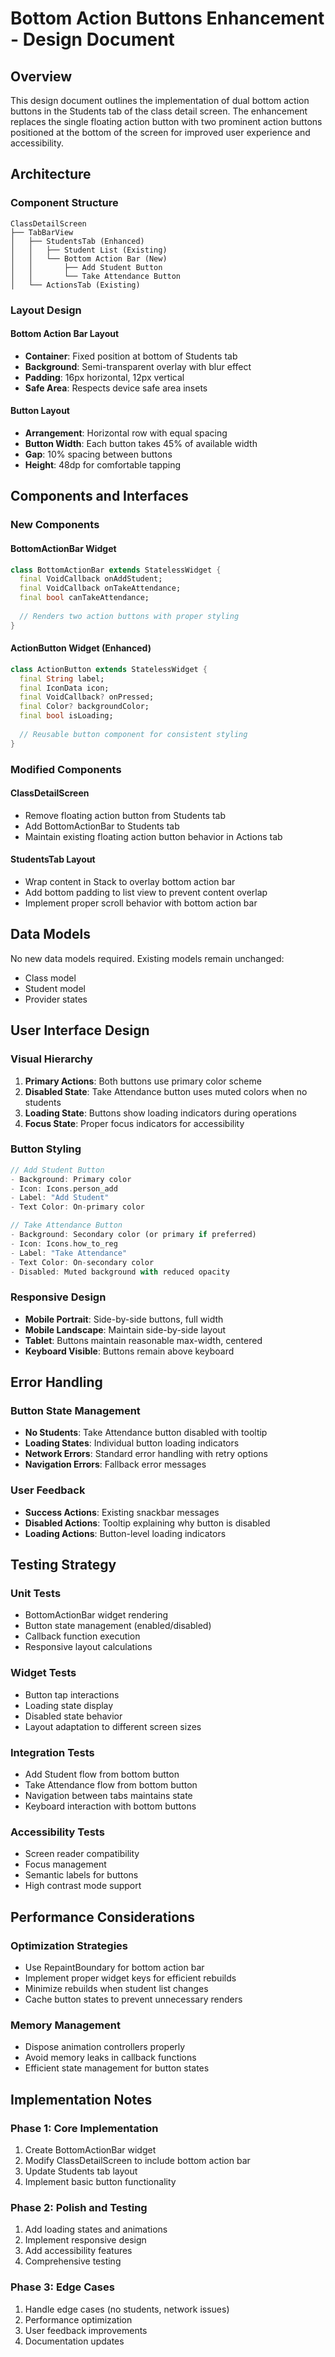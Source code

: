 # Bottom Action Buttons Enhancement - Design Document

## Overview

This design document outlines the implementation of dual bottom action buttons in the Students tab of the class detail screen. The enhancement replaces the single floating action button with two prominent action buttons positioned at the bottom of the screen for improved user experience and accessibility.

## Architecture

### Component Structure
```
ClassDetailScreen
├── TabBarView
│   ├── StudentsTab (Enhanced)
│   │   ├── Student List (Existing)
│   │   └── Bottom Action Bar (New)
│   │       ├── Add Student Button
│   │       └── Take Attendance Button
│   └── ActionsTab (Existing)
```

### Layout Design

#### Bottom Action Bar Layout
- **Container**: Fixed position at bottom of Students tab
- **Background**: Semi-transparent overlay with blur effect
- **Padding**: 16px horizontal, 12px vertical
- **Safe Area**: Respects device safe area insets

#### Button Layout
- **Arrangement**: Horizontal row with equal spacing
- **Button Width**: Each button takes 45% of available width
- **Gap**: 10% spacing between buttons
- **Height**: 48dp for comfortable tapping

## Components and Interfaces

### New Components

#### BottomActionBar Widget
```dart
class BottomActionBar extends StatelessWidget {
  final VoidCallback onAddStudent;
  final VoidCallback onTakeAttendance;
  final bool canTakeAttendance;
  
  // Renders two action buttons with proper styling
}
```

#### ActionButton Widget (Enhanced)
```dart
class ActionButton extends StatelessWidget {
  final String label;
  final IconData icon;
  final VoidCallback? onPressed;
  final Color? backgroundColor;
  final bool isLoading;
  
  // Reusable button component for consistent styling
}
```

### Modified Components

#### ClassDetailScreen
- Remove floating action button from Students tab
- Add BottomActionBar to Students tab
- Maintain existing floating action button behavior in Actions tab

#### StudentsTab Layout
- Wrap content in Stack to overlay bottom action bar
- Add bottom padding to list view to prevent content overlap
- Implement proper scroll behavior with bottom action bar

## Data Models

No new data models required. Existing models remain unchanged:
- Class model
- Student model
- Provider states

## User Interface Design

### Visual Hierarchy
1. **Primary Actions**: Both buttons use primary color scheme
2. **Disabled State**: Take Attendance button uses muted colors when no students
3. **Loading State**: Buttons show loading indicators during operations
4. **Focus State**: Proper focus indicators for accessibility

### Button Styling
```dart
// Add Student Button
- Background: Primary color
- Icon: Icons.person_add
- Label: "Add Student"
- Text Color: On-primary color

// Take Attendance Button  
- Background: Secondary color (or primary if preferred)
- Icon: Icons.how_to_reg
- Label: "Take Attendance"
- Text Color: On-secondary color
- Disabled: Muted background with reduced opacity
```

### Responsive Design
- **Mobile Portrait**: Side-by-side buttons, full width
- **Mobile Landscape**: Maintain side-by-side layout
- **Tablet**: Buttons maintain reasonable max-width, centered
- **Keyboard Visible**: Buttons remain above keyboard

## Error Handling

### Button State Management
- **No Students**: Take Attendance button disabled with tooltip
- **Loading States**: Individual button loading indicators
- **Network Errors**: Standard error handling with retry options
- **Navigation Errors**: Fallback error messages

### User Feedback
- **Success Actions**: Existing snackbar messages
- **Disabled Actions**: Tooltip explaining why button is disabled
- **Loading Actions**: Button-level loading indicators

## Testing Strategy

### Unit Tests
- BottomActionBar widget rendering
- Button state management (enabled/disabled)
- Callback function execution
- Responsive layout calculations

### Widget Tests
- Button tap interactions
- Loading state display
- Disabled state behavior
- Layout adaptation to different screen sizes

### Integration Tests
- Add Student flow from bottom button
- Take Attendance flow from bottom button
- Navigation between tabs maintains state
- Keyboard interaction with bottom buttons

### Accessibility Tests
- Screen reader compatibility
- Focus management
- Semantic labels for buttons
- High contrast mode support

## Performance Considerations

### Optimization Strategies
- Use RepaintBoundary for bottom action bar
- Implement proper widget keys for efficient rebuilds
- Minimize rebuilds when student list changes
- Cache button states to prevent unnecessary renders

### Memory Management
- Dispose animation controllers properly
- Avoid memory leaks in callback functions
- Efficient state management for button states

## Implementation Notes

### Phase 1: Core Implementation
1. Create BottomActionBar widget
2. Modify ClassDetailScreen to include bottom action bar
3. Update Students tab layout
4. Implement basic button functionality

### Phase 2: Polish and Testing
1. Add loading states and animations
2. Implement responsive design
3. Add accessibility features
4. Comprehensive testing

### Phase 3: Edge Cases
1. Handle edge cases (no students, network issues)
2. Performance optimization
3. User feedback improvements
4. Documentation updates